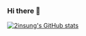 ### Hi there 👋

<!--
**2insung/2insung** is a ✨ _special_ ✨ repository because its `README.md` (this file) appears on your GitHub profile.

Here are some ideas to get you started:

- 🔭 I’m currently working on ...
- 🌱 I’m currently learning ...
- 👯 I’m looking to collaborate on ...
- 🤔 I’m looking for help with ...
- 💬 Ask me about ...
- 📫 How to reach me: ...
- 😄 Pronouns: ...
- ⚡ Fun fact: ...
-->

[![2insung's GitHub stats](https://github-readme-stats.vercel.app/api?username=2insung&include_all_commits=true&show_icons=true&theme=cobalt)](https://github.com/2insung/github-readme-stats)
